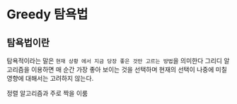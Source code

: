 # Greedy 탐욕법
## 탐욕법이란

탐욕적이라는 말은 `현재 상황
에서 지금 당장 좋은 것만 고르는 방법`을 의미한다
그리디 알고리즘을 이용하면 매 순간 가장 좋아
보이는 것을 선택하며 현재의 선택이 나중에 미칠 영향에 대해서는 고려하지 않는다.

정렬 알고리즘과 주로 짝을 이룸